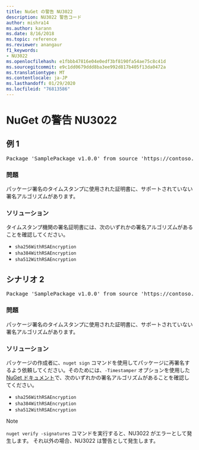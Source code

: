 ```yaml
---
title: NuGet の警告 NU3022
description: NU3022 警告コード
author: mishra14
ms.author: karann
ms.date: 8/16/2018
ms.topic: reference
ms.reviewer: anangaur
f1_keywords:
- NU3022
ms.openlocfilehash: e1fbbb47816e04e0edf3bf8190fa54ae75c8c41d
ms.sourcegitcommit: e9c1dd0679ddd8ba3ee992d817b405f13da0472a
ms.translationtype: MT
ms.contentlocale: ja-JP
ms.lasthandoff: 01/29/2020
ms.locfileid: "76813586"
---
```

# <a name="nuget-warning-nu3022"></a>NuGet の警告 NU3022

## <a name="scenario-1"></a>例 1

<pre>Package 'SamplePackage v1.0.0' from source 'https://contoso.com/index.json': The primary signature's timestamp certificate has an unsupported signature algorithm.</pre>

### <a name="issue"></a>問題

パッケージ署名のタイムスタンプに使用された証明書に、サポートされていない署名アルゴリズムがあります。


### <a name="solution"></a>ソリューション

タイムスタンプ機関の署名証明書には、次のいずれかの署名アルゴリズムがあることを確認してください。 
* `sha256WithRSAEncryption`
* `sha384WithRSAEncryption`
* `sha512WithRSAEncryption`



## <a name="scenario-2"></a>シナリオ 2

<pre>Package 'SamplePackage v1.0.0' from source 'https://contoso.com/index.json': The timestamp certificate has an unsupported signature algorithm (SHA1). The following algorithms are supported: SHA256RSA, SHA384RSA, SHA512RSA.</pre>

### <a name="issue"></a>問題

パッケージ署名のタイムスタンプに使用された証明書に、サポートされていない署名アルゴリズムがあります。


### <a name="solution"></a>ソリューション

パッケージの作成者に、`nuget sign` コマンドを使用してパッケージに再署名するよう依頼してください。そのためには、`-Timestamper` オプションを使用した[NuGet ドキュメント](../../create-packages/sign-a-package.md)で、次のいずれかの署名アルゴリズムがあることを確認してください。
* `sha256WithRSAEncryption`
* `sha384WithRSAEncryption`
* `sha512WithRSAEncryption`


> [!Note]
> `nuget verify -signatures` コマンドを実行すると、NU3022 がエラーとして発生します。 それ以外の場合、NU3022 は警告として発生します。
